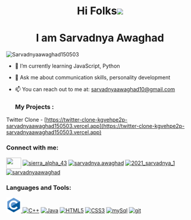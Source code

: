 <h1 align="center">Hi Folks<img src="https://raw.githubusercontent.com/MartinHeinz/MartinHeinz/master/wave.gif" width="30px">
<h1 align="center">I am Sarvadnya Awaghad</h1>

<p align="left"> <img src="https://komarev.com/ghpvc/?username=Sarvadnyaawaghad150503&label=Profile%20views&color=3382ed&style=for-the-badge&label=VISITORS" alt="Sarvadnyaawaghad150503" /> </p>
  
- 🌱 I’m currently learning JavaScript, Python
- 💬 Ask me about communication skills, personality development
- 📫 You can reach out to me at: sarvadnyaawaghad10@gmail.com
  
  <h3 align="left">My Projects :</h3>
 Twitter Clone - [https://twitter-clone-kgvehpe2p-sarvadnyaawaghad150503.vercel.app](https://twitter-clone-kgvehpe2p-sarvadnyaawaghad150503.vercel.app)

<h3 align="left">Connect with me:</h3>
<p align="left">
<a href="https://www.linkedin.com/in/sarvadnya-awaghad-369411249/" target="blank"><img align="center" src="https://raw.githubusercontent.com/rahuldkjain/github-profile-readme-generator/master/src/images/icons/Social/linked-in-alt.svg"sarvadnya-awaghad" height="30" width="40" /></a>
<a href="https://www.instagram.com/sierra_alpha_43/" target="blank"><img align="center" src="https://raw.githubusercontent.com/rahuldkjain/github-profile-readme-generator/master/src/images/icons/Social/instagram.svg" alt="sierra_alpha_43" height="30" width="40" /></a>  
  <a href="https://www.facebook.com/sarvadnya.awaghad.9/" target="blank"><img align="center" src="https://raw.githubusercontent.com/rahuldkjain/github-profile-readme-generator/master/src/images/icons/Social/facebook.svg" alt="sarvadnya.awaghad" height="30" width="40" /></a>
  <a href="https://www.hackerrank.com/2021_sarvadnya_1" target="blank"><img align="center" src="https://raw.githubusercontent.com/rahuldkjain/github-profile-readme-generator/master/src/images/icons/Social/hackerrank.svg" alt="2021_sarvadnya_1" height="30" width="40" /></a>
  <a href="https://twitter.com/Sierra_alpha_43" target="blank"><img align="center" src="https://raw.githubusercontent.com/rahuldkjain/github-profile-readme-generator/master/src/images/icons/Social/twitter.svg" alt="sarvadnyaawaghad" height="30" width="40" /></a>
</p>
<p align="left">
  <h3 align="left">Languages and Tools:</h3>
  </a> <a href="https://www.cprogramming.com/" target="_blank" rel="noreferrer"> <img src="https://raw.githubusercontent.com/devicons/devicon/master/icons/c/c-original.svg" alt="c" width="40" height="40"/> </a> 
<a href="https://docs.microsoft.com/en-us/cpp/?view=msvc-170" target="_blank" rel="noreferrer"><img src="https://raw.githubusercontent.com/danielcranney/readme-generator/main/public/icons/skills/cplusplus-colored.svg" width="36" height="36" alt="C++" /></a> 
  <a href="https://www.oracle.com/java/" target="_blank" rel="noreferrer"><img src="https://raw.githubusercontent.com/danielcranney/readme-generator/main/public/icons/skills/java-colored.svg" width="36" height="36" alt="Java" /></a>
 <a href="https://developer.mozilla.org/en-US/docs/Glossary/HTML5" target="_blank" rel="noreferrer"><img src="https://raw.githubusercontent.com/danielcranney/readme-generator/main/public/icons/skills/html5-colored.svg" width="36" height="36" alt="HTML5" /></a>
  <a href="https://www.w3.org/TR/CSS/#css" target="_blank" rel="noreferrer"><img src="https://raw.githubusercontent.com/danielcranney/readme-generator/main/public/icons/skills/css3-colored.svg" width="36" height="36" alt="CSS3" /></a>
   <a href="https://www.mysql.com/about/legal/logos.html" target="_blank" rel="noreferrer"><img src="https://www.vectorlogo.zone/logos/mysql/mysql-icon.svg" width="36" height="36" alt="mySql" /></a>
  <a href="https://git-scm.com/" target="_blank" rel="noreferrer"> <img src="https://www.vectorlogo.zone/logos/git-scm/git-scm-icon.svg" alt="git" width="40" height="40"/> </a>

<!--
**Sarvadnyaawaghad150503/Sarvadnyaawaghad150503** is a ✨ _special_ ✨ repository because its `README.md` (this file) appears on your GitHub profile.

Here are some ideas to get you started:

  <div align="center">
    <a href="https://Sarvadnyaawaghad150503.github.io/Sarvadnyaawaghad150503/">
        <img src="https://github.com/Sarvadnyaawaghad150503/Sarvadnyaawaghad150503/blob/output/github-contribution-grid-snake.svg" alt="snake" />
    </a>
</div>
<br>
